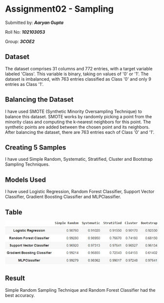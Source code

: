 # Assignment02 - Sampling
Submitted by: ***Aaryan Gupta***

Roll No: ***102103053***

Group: ***3COE2***

## Dataset
The dataset comprises 31 columns and 772 entries, with a target variable labeled 'Class'. This variable is binary, taking on values of '0' or '1'. The dataset is imbalanced, with 763 entries classified as Class '0' and only 9 entries as Class '1'.
## Balancing the Dataset
I have used SMOTE (Synthetic Minority Oversampling Technique) to balance this dataset. SMOTE works by randomly picking a point from the minority class and computing the k-nearest neighbors for this point. The synthetic points are added between the chosen point and its neighbors. After balancing the dataset, there are 763 entries each of Class '0' and '1'.
## Creating 5 Samples
I have used Simple Random, Systematic, Stratified, Cluster and Bootstrap Sampling Techniques.
## Models Used
I have used Logistic Regression, Random Forest Classifier, Support Vector Classifier, Gradient Boosting Classifier and MLPClassifier.
## Table
![Result](https://github.com/Barbaaryan/Sampling_Aaryan_102103053/blob/main/result.jpg?raw=true)
## Result 
Simple Random Sampling Technique and Random Forest Classifier had the best accuracy. 
